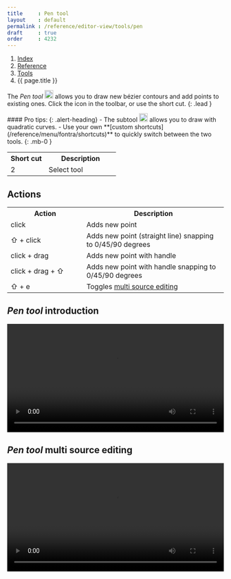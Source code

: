 ```yaml
---
title     : Pen tool
layout    : default
permalink : /reference/editor-view/tools/pen
draft     : true
order     : 4232
---
```


<nav aria-label="breadcrumb">
  <ol class="breadcrumb small">
    <li class="breadcrumb-item"><a href="{{ site.url }}">Index</a></li>
    <li class="breadcrumb-item"><a href="{{ site.url }}/reference">Reference</a></li>
    <li class="breadcrumb-item"><a href="../tools/">Tools</a></li>
    <li class="breadcrumb-item active" aria-current="page">{{ page.title }}</li>
  </ol>
</nav>

The *Pen tool* <img height="20" src="{{ site.url }}/images/icons/pointeradd.svg"> allows you to draw new bézier contours and add points to existing ones.
Click the icon in the toolbar, or use the short cut.
{: .lead }

<div class="alert alert-primary mt-3" role="alert" markdown='1'>
#### Pro tips: 
{: .alert-heading}
- The subtool <img height="20" src="{{ site.url }}/images/icons/pointeraddquad.svg"> allows you to draw with quadratic curves.
- Use your own **[custom shortcuts](/reference/menu/fontra/shortcuts)** to quickly switch between the two tools.
{: .mb-0 }
</div>


<table class='table table-hover'>
<tr>
<th width='35%'>Short cut</th>
<th width='65%'>Description</th>
</tr>
<tr>
<td>2</td>
<td>Select tool</td>
</tr>
</table>

Actions
-------

<table class='table table-hover'>
<tr>
<th width='35%'>Action</th>
<th width='65%'>Description</th>
</tr>
<tr>
<td>click</td>
<td>Adds new point</td>
</tr>
<tr>
<td>⇧ + click</td>
<td>Adds new point (straight line) snapping to 0/45/90 degrees</td>
</tr>
<tr>
<td>click + drag</td>
<td>Adds new point with handle</td>
</tr>
<tr>
<td>click + drag + ⇧</td>
<td>Adds new point with handle snapping to 0/45/90 degrees</td>
</tr>
<tr>
<td>⇧ + e</td>
<td>Toggles <a href="{{ site.url }}/reference/tools/pen#pen-tool-multi-source-editing">multi source editing</a></td>
</tr>
</table>

*Pen tool* introduction
-------
<video src="{{ site.url }}/videos/pen-tool-introduction.mp4" controls="controls" style="width: 100%; max-width: 600px">
</video>

*Pen tool* multi source editing
-------
<video src="{{ site.url }}/videos/pen-tool-multi-source-editing.mp4" controls="controls" style="width: 100%; max-width: 600px">
</video>


